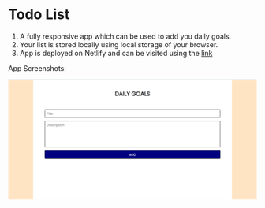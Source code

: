 # Todo List

1. A fully responsive app which can be used to add you daily goals.
2. Your list is stored locally using local storage of your browser.
3. App is deployed on Netlify and can be visited using the [link](https://warm-unicorn-7ef06b.netlify.app/)

App Screenshots:

![Error](image.png)
